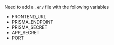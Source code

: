 Need to add a `.env` file with the following variables

-   FRONTEND_URL
-   PRISMA_ENDPOINT
-   PRISMA_SECRET
-   APP_SECRET
-   PORT
